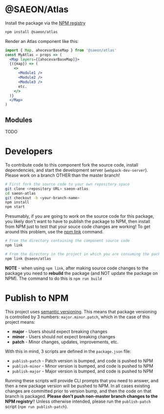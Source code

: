 # @SAEON/Atlas
Install the package via the [NPM registry](https://npmjs.com/package/@saeon/atlas)

```sh
npm install @saeon/atlas
```

Render an Atlas component like this:

```jsx
import { Map, ahocevarBaseMap } from '@saeon/atlas'
const MyAtlas = props => (
  <Map layers={[ahocevarBaseMap]}>
  {({map}) => (
    <>
      <Module1 />
      <Module2 />
      <Module3 />
      etc.
    </>
  )}
  </Map>
)
```

## Modules
TODO

# Developers
To contribute code to this component fork the source code, install dependencies, and start the development server (`webpack-dev-server`). Please work on a branch OTHER than the master branch!

```sh
# First fork the source code to your own repository space
git clone <repository URL> saeon-atlas
cd saeon-atlas
git checkout -b <your-branch-name>
npm install
npm start
```

Presumably, if you are going to work on the source code for this package, you likely don't want to have to publish the package to NPM, then install from NPM just to test that your souce code changes are working! To get around this problem, use the [npm link](https://docs.npmjs.com/cli/link.html) command.

```sh
# From the directory containing the component source code
npm link

# From the directory in the project in which you are consuming the package
npm link @saeon/atlas
```

**NOTE** - when using `npm link`, after making source code changes to the package you need to **rebuild** the package (and NOT update the package on NPM). The command to do this is `npm run build`

# Publish to NPM
This project uses [semantic versioning](https://docs.npmjs.com/about-semantic-versioning). This means that package versioning is controlled by 3 numbers: `major.minor.patch`, which in the case of this project means:

- **major** - Users should expect breaking changes
- **minor** - Users should not expect breaking changes
- **patch** - Minor changes, updates, improvements, etc.

With this in mind, 3 scripts are defined in the `package.json` file:

- `publish-patch` - Patch version is bumped, and code is pushed to NPM
- `publish-minor` - Minor version is bumped, and code is pushed to NPM
- `publish-major` - Major version is bumped, and code is pushed to NPM

Running these scripts will provide CLI prompts that you need to answer, and then a new package version will be pushed to NPM. In all cases existing changes are committed prior to version bump, and then the code on that branch is packaged. **Please don't push non-master branch changes to the NPM registry**!! Unless otherwise intended, please run the `publish-patch` script (`npm run publish-patch`).